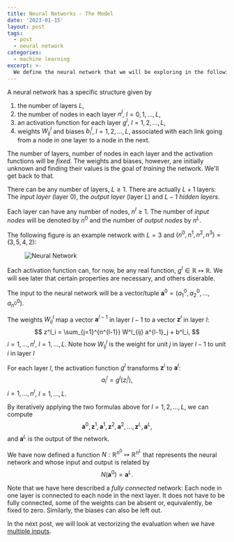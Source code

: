 ```yaml
---
title: Neural Networks - The Model
date: '2023-01-15'
layout: post
tags:
  - post
  - neural network
categories:
  - machine learning
excerpt: >-
  We define the neural network that we will be exploring in the following posts.
---
```

A neural network has a specific structure given by
1. the number of layers $L$,
2. the number of nodes in each layer $n^l$, $l=0,1,\ldots,L$,
3. an activation function for each layer $g^l$, $l=1,2,\ldots,L$,
4. weights $W^l_{ij}$ and biases $b^l_i$, $l=1,2,\ldots,L$, associated with each link going from a node in one layer to a node in the next.

The number of layers, number of nodes in each layer and the activation functions will be *fixed*.
The weights and biases, however, are initially unknown and finding their values is the goal of *training* the network.
We'll get back to that.

There can be any number of layers, $L \geq 1$.
There are actually $L+1$ layers: The *input layer* (layer 0), the *output layer* (layer $L$) and $L-1$ *hidden layers*.

Each layer can have any number of nodes, $n^l \geq 1$.
The number of *input nodes* will be denoted by $n^0$ and the number of *output nodes* by $n^L$.

The following figure is an example network with $L=3$ and $(n^0,n^1,n^2,n^3)=(3,5,4,2)$:

<figure>
  <img src="/media/nn/neural-network-vars.svg" class="img-responsive" alt="Neural Network">
</figure>

Each activation function can, for now, be any real function, $g^l \in \mathbb{R} \mapsto \mathbb{R}$.
We will see later that certain properties are necessary, and others diserable.

The input to the neural network will be a vector/tuple
$\textbf{a}^0 = (a^0_1, a^0_2, \ldots, a^0_{n^0})$.

The weights $W^l_{ij}$ map a vector $\textbf{a}^{l-1}$ in layer $l-1$ to a vector $\textbf{z}^l$ in layer $l$:
$$
z^l_i = \sum_{j=1}^{n^{l-1}} W^l_{ij} a^{l-1}_j + b^l_i,
$$
$i=1,\dots,n^l$, $l=1,\ldots,L$.
Note how $W^l_{ij}$ is the weight for unit $j$ in layer $l-1$ to unit $i$ in layer $l$

For each layer $l$, the activation function $g^l$ transforms $\textbf{z}^l$ to $\textbf{a}^l$:
$$
a^l_i = g^l(z^l_i),
$$
$i=1,\ldots,n^l$, $l=1,\ldots,L$.

By iteratively applying the two formulas above for $l=1,2,\ldots,L$, we can compute
$$
\textbf{a}^0, \textbf{z}^1, \textbf{a}^1, \textbf{z}^2, \textbf{a}^2, \ldots, \textbf{z}^L, \textbf{a}^L,
$$
and $\textbf{a}^L$ is the output of the network.

We have now defined a function $N: \mathbb{R}^{n^0} \mapsto \mathbb{R}^{n^L}$ that represents the
neural network and whose input and output is related by
$$
N(\textbf{a}^0) = \textbf{a}^L.
$$

Note that we have here described a *fully connected* network:
Each node in one layer is connected to each node in the next layer.
It does not have to be fully connected, some of the weights can be absent or, equivalently, be fixed to zero.
Similarly, the biases can also be left out.

In the next post, we will look at vectorizing the evaluation when we have
[multiple inputs](/blog/2023/01/neural-networks-03-multiple-inputs).
